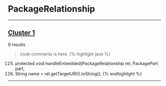 # PackageRelationship

***

## [Cluster 1](./1)
9 results
> code comments is here.
{% highlight java %}
125. protected void handleEmbedded(PackageRelationship rel, PackagePart part, 
129.    String name = rel.getTargetURI().toString();
{% endhighlight %}

***

